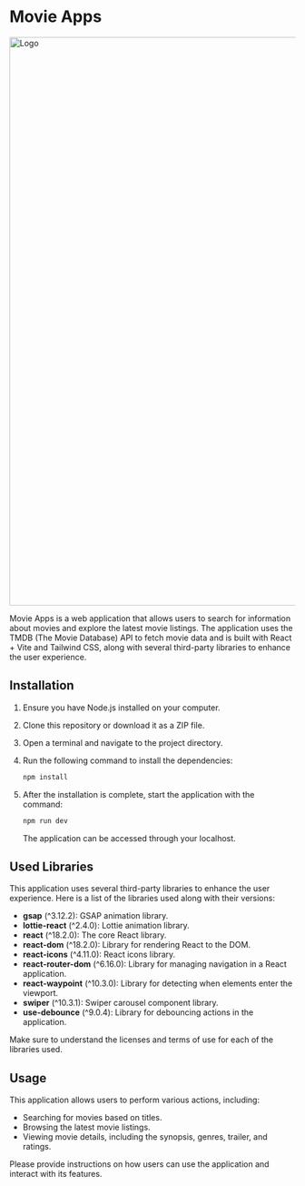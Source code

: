 # Movie Apps

<img src="screenshot/index.png"
        alt="Logo"        
        width="1000" />

Movie Apps is a web application that allows users to search for information about movies and explore the latest movie listings. The application uses the TMDB (The Movie Database) API to fetch movie data and is built with React + Vite and Tailwind CSS, along with several third-party libraries to enhance the user experience.

## Installation

1. Ensure you have Node.js installed on your computer.
2. Clone this repository or download it as a ZIP file.
3. Open a terminal and navigate to the project directory.
4. Run the following command to install the dependencies:

   ```bash
   npm install
   ```

5. After the installation is complete, start the application with the command:

   ```bash
   npm run dev
   ```

   The application can be accessed through your localhost.

## Used Libraries

This application uses several third-party libraries to enhance the user experience. Here is a list of the libraries used along with their versions:

- **gsap** (^3.12.2): GSAP animation library.
- **lottie-react** (^2.4.0): Lottie animation library.
- **react** (^18.2.0): The core React library.
- **react-dom** (^18.2.0): Library for rendering React to the DOM.
- **react-icons** (^4.11.0): React icons library.
- **react-router-dom** (^6.16.0): Library for managing navigation in a React application.
- **react-waypoint** (^10.3.0): Library for detecting when elements enter the viewport.
- **swiper** (^10.3.1): Swiper carousel component library.
- **use-debounce** (^9.0.4): Library for debouncing actions in the application.

Make sure to understand the licenses and terms of use for each of the libraries used.

## Usage

This application allows users to perform various actions, including:

- Searching for movies based on titles.
- Browsing the latest movie listings.
- Viewing movie details, including the synopsis, genres, trailer, and ratings.

Please provide instructions on how users can use the application and interact with its features.

